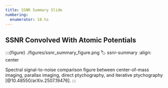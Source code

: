 ```yaml
---
title: SSNR Summary Slide
numbering:
  enumerator: 18.%s
---
```


## SSNR Convolved With Atomic Potentials

:::{figure} ./figures/ssnr_summary_figure.png
:label: ssnr-summary
:align: center

Spectral signal-to-noise comparison figure between center-of-mass imaging, parallax imaging, direct ptychography, and iterative ptychography [@10.48550/arXiv.2507.19476].
:::
